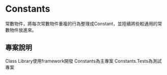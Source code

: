 # Constants

常數物件，將每次常數物件重複的行為整理成Constant<T>，並陸續將些較通用的常數物件放進來。

## 專案說明
Class Library使用framework開發
Constants為主專案
Constants.Tests為測試專案
